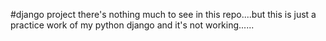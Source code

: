 #django project
there's nothing much to see in this repo....but this is just a practice work of my python django and it's not working......
